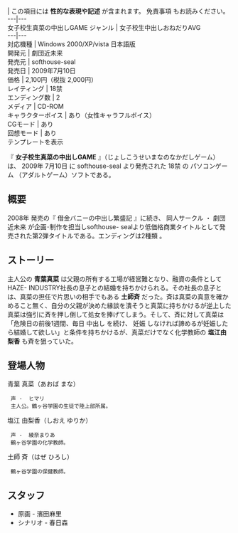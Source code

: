 |  この項目には **性的な表現や記述** が含まれます。  免責事項  もお読みください。  
---|---  
女子校生真菜の中出しGAME  ジャンル  |  女子校生中出しおねだりAVG   
---|---  
対応機種  |  Windows 2000/XP/vista 日本語版   
開発元  |  劇団近未来   
発売元  |  softhouse-seal   
発売日  |  2009年7月10日   
価格  |  2,100円（税抜 2,000円）   
レイティング  |  18禁   
エンディング数  |  2   
メディア  |  CD-ROM   
キャラクターボイス  |  あり（女性キャラフルボイス）   
CGモード  |  あり   
回想モード  |  あり   
テンプレートを表示  
  
『 **女子校生真菜の中出しGAME** 』（じょしこうせいまなのなかだしゲーム）は、  2009年  7月10日  に  softhouse-seal
より発売された  18禁  の  パソコンゲーム  （アダルトゲーム）ソフトである。

##  概要  

2008年  発売の『  借金バニーの中出し繁盛記  』に続き、  同人サークル  ・  劇団近未来  が企画･制作を担当しsofthouse-
sealより低価格商業タイトルとして発売された第2弾タイトルである。エンディングは2種類    。

##  ストーリー  

主人公の **青葉真菜** は父親の所有する工場が経営難となり、融資の条件としてHAZE-
INDUSTRY社長の息子との結婚を持ちかけられる。その社長の息子とは、真菜の担任で片思いの相手でもある **土師斉**
だった。斉は真菜の真意を確かめること無く、自分の父親が決めた縁談を潰そうと真菜に持ちかけるが逆上した真菜は強引に斉を押し倒して処女を捧げてしまう。そして、斉に対して真菜は「危険日の前後1週間、毎日
中出し  を続け、  妊娠  しなければ諦めるが妊娠したら結婚して欲しい」と条件を持ちかけるが、真菜だけでなく化学教師の **塩江由梨香**
も斉を狙っていた。

##  登場人物  

青葉 真菜（あおば まな）

     声 -  ヒマリ 
     主人公。鶴ヶ谷学園の生徒で陸上部所属。 
塩江 由梨香（しおえ ゆりか）

     声 -  綾奈まりあ 
     鶴ヶ谷学園の化学教師。 
土師 斉（はぜ ひろし）

     鶴ヶ谷学園の保健教師。 

##  スタッフ  

  * 原画 -  濱田麻里 
  * シナリオ -  春日森 


